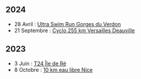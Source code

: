 ## 2024

- 28 Avril : [Ultra Swim Run Gorges du Verdon](./2024_04_28_Swim_Run_Verdon.md)
- 21 Septembre : [Cyclo 255 km Versailles Deauville](./2024_09_21_Versailles_Deauville.md)

## 2023

- 3 Juin : [T24 Île de Ré](./2023_06_03_T24_Ile_de_Re.md)
- 8 Octobre : [10 km eau libre Nice](./2023_10_08_Swim_Nice.md)

